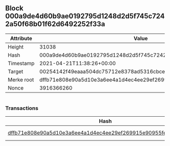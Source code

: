 ## Block 000a9de4d60b9ae0192795d1248d2d5f745c7242a50f68b01f62d6492252f33a

Attribute | Value
--- | ---
Height | 31038
Hash | 000a9de4d60b9ae0192795d1248d2d5f745c7242a50f68b01f62d6492252f33a
Timestamp | 2021-04-21T11:38:26+00:00
Target | 00254142f49eaaa504dc75712e8378ad5316cbcead634704b3734b6271167cc4
Merke root | dffb71e808e90a5d10e3a6ee4a1d4ec4ee29ef269915e90955fefd4e4a1e0828
Nonce | 3916366260

```

```

### Transactions

Hash | Amount
--- | ---
[dffb71e808e90a5d10e3a6ee4a1d4ec4ee29ef269915e90955fefd4e4a1e0828](dffb71e808e90a5d10e3a6ee4a1d4ec4ee29ef269915e90955fefd4e4a1e0828.md) | 10.00000000 SKEPTI 

